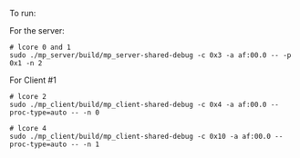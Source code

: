 To run:

For the server:
```
# lcore 0 and 1
sudo ./mp_server/build/mp_server-shared-debug -c 0x3 -a af:00.0 -- -p 0x1 -n 2
```

For Client #1
```
# lcore 2
sudo ./mp_client/build/mp_client-shared-debug -c 0x4 -a af:00.0 --proc-type=auto -- -n 0
```

```
# lcore 4
sudo ./mp_client/build/mp_client-shared-debug -c 0x10 -a af:00.0 --proc-type=auto -- -n 1
```